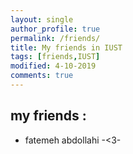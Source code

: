 ```yaml
---
layout: single
author_profile: true
permalink: /friends/
title: My friends in IUST 
tags: [friends,IUST]
modified: 4-10-2019
comments: true
---
```


## my friends : 
* fatemeh abdollahi -<3-


